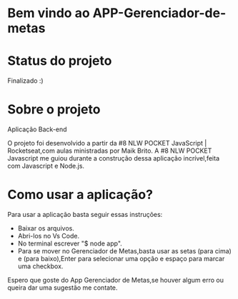 <h1>Bem vindo ao APP-Gerenciador-de-metas</h1>

<h1>Status do projeto</h1>
<p>Finalizado :) </p>

<h1>Sobre o projeto</h1>
<p>Aplicação Back-end</p>
<p>O projeto foi desenvolvido a partir da #8 NLW POCKET JavaScript | Rocketseat,com aulas ministradas por Maik Brito. A #8 NLW POCKET Javascript me guiou durante a construção dessa aplicação incrível,feita com Javascript e Node.js.</p>

<h1>Como usar a aplicação?</h1>
<p>Para usar a aplicação basta seguir essas instruções:</p>

- Baixar os arquivos. 
- Abri-los no Vs Code.
- No terminal escrever "$ node app".
- Para se mover no Gerenciador de Metas,basta usar as setas (para cima) e (para baixo),Enter para selecionar uma opção e espaço para marcar uma checkbox.

Espero que goste do App Gerenciador de Metas,se houver algum erro ou queira dar uma sugestão me contate.
